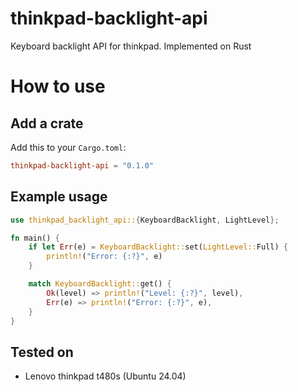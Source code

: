 # thinkpad-backlight-api

Keyboard backlight API for thinkpad. Implemented on Rust

# How to use

## Add a crate

Add this to your `Cargo.toml`:

```toml
thinkpad-backlight-api = "0.1.0"
```

## Example usage

```rust
use thinkpad_backlight_api::{KeyboardBacklight, LightLevel};

fn main() {
    if let Err(e) = KeyboardBacklight::set(LightLevel::Full) {
        println!("Error: {:?}", e)
    }

    match KeyboardBacklight::get() {
        Ok(level) => println!("Level: {:?}", level),
        Err(e) => println!("Error: {:?}", e),
    }
}
```

## Tested on

- Lenovo thinkpad t480s (Ubuntu 24.04)
